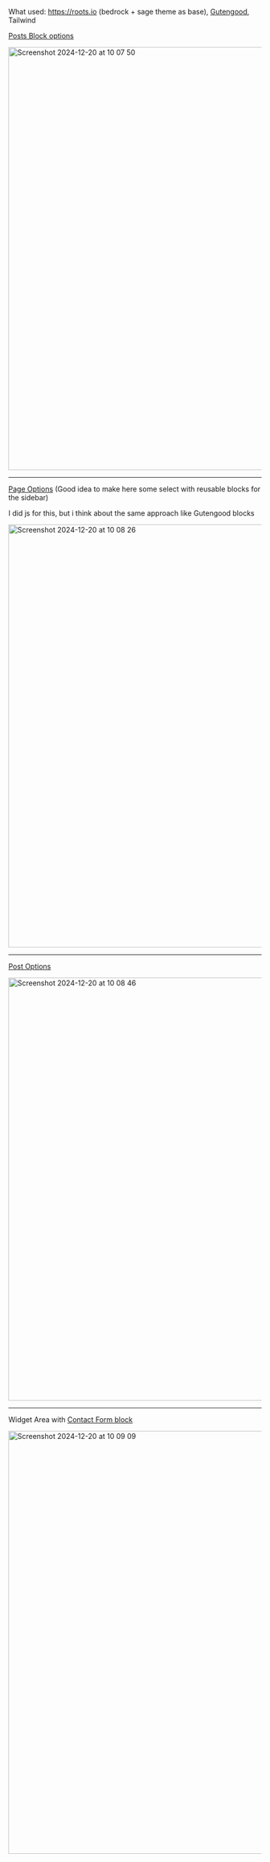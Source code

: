 What used: https://roots.io (bedrock + sage theme as base), [Gutengood](https://github.com/yarovikov/gutengood-examples), Tailwind

[Posts Block options](https://github.com/yarovikov/test-bedrock/blob/main/web/app/themes/yarovikov/app/Editor/Blocks/Posts.php)

<img width="840" alt="Screenshot 2024-12-20 at 10 07 50" src="https://github.com/user-attachments/assets/86cae225-9684-4513-b61c-69b0d82a914f" />

---

[Page Options](https://github.com/yarovikov/test-bedrock/blob/main/web/app/themes/yarovikov/resources/scripts/editor/plugins/page-options.plugin.js)
(Good idea to make here some select with reusable blocks for the sidebar)

I did js for this, but i think about the same approach like Gutengood blocks

<img width="840" alt="Screenshot 2024-12-20 at 10 08 26" src="https://github.com/user-attachments/assets/7156c4ed-0f8f-4577-b170-e09d24b8c50f" />

---

[Post Options](https://github.com/yarovikov/test-bedrock/blob/main/web/app/themes/yarovikov/resources/scripts/editor/plugins/post-options.plugin.js)

<img width="840" alt="Screenshot 2024-12-20 at 10 08 46" src="https://github.com/user-attachments/assets/db707c8a-1217-4b92-a5eb-d3ae4d6f86f9" />

---

Widget Area with [Contact Form block](https://github.com/yarovikov/test-bedrock/blob/main/web/app/themes/yarovikov/app/Editor/Blocks/ContactForm.php)

<img width="840" alt="Screenshot 2024-12-20 at 10 09 09" src="https://github.com/user-attachments/assets/bfda60d7-f152-4c2e-9c7e-5fa234d62742" />
